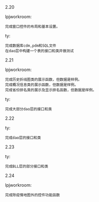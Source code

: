 ﻿2.20

lpjworkroom:

```
完成窗口控件的布局和基本设置。
```
ty:

```
完成数据库cdm,pdm和SQL文件
在dao层中构建一个表的接口和类并做测试
```
2.21

lpjworkroom:

```
完成历史折线图类的展示函数，但数据是样例。
完成概况信息类的展示函数，但数据是样例。
完成省份排名类的展示及显示排名函数，但数据是样例。
```
ty:

```
完成大部分dao层的接口和类
```

2.22


ty:

```
完成dao层的接口和类
```

2.23

ty:

```
完成BLL层的部分接口和类
```

2.24

lpjworkroom:

```
完成除疫情地图外的控件功能函数
```

